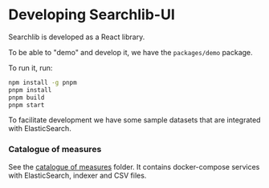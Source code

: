 # Developing Searchlib-UI

Searchlib is developed as a React library.

To be able to "demo" and develop it, we have the `packages/demo` package.

To run it, run:

```bash
npm install -g pnpm
pnpm install
pnpm build
pnpm start
```

To facilitate development we have some sample datasets that are integrated with
ElasticSearch.

### Catalogue of measures

See the [catalogue of measures](https://github.com/eea/searchlib/tree/main/sampledata/catalogue-of-measures) folder.
It contains docker-compose services with ElasticSearch, indexer and CSV files.
